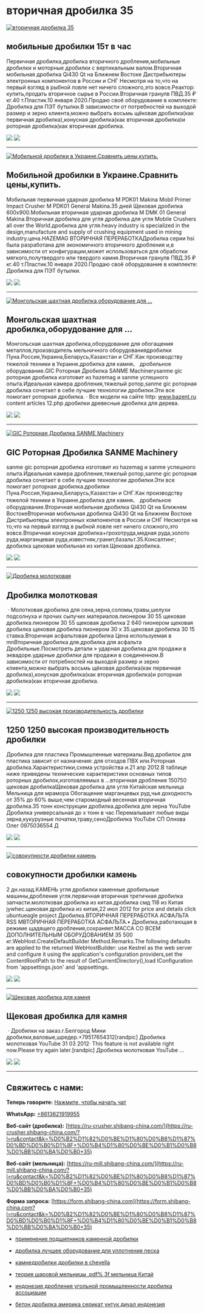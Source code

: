 # вторичная дробилка 35

<a href="https://swt.shibang-china.com/?l=ru&img&k=%D0%B2%D1%82%D0%BE%D1%80%D0%B8%D1%87%D0%BD%D0%B0%D1%8F+%D0%B4%D1%80%D0%BE%D0%B1%D0%B8%D0%BB%D0%BA%D0%B0+35" target="_blank">![вторичная дробилка 35](http://static.shibang-china.com/all-800x300/409.jpg)</a>

## мобильные дробилки 15т в час
Первичная дробилка,дробилка вторичного дробления,мобильные дробилки и моторные дробилки с вертикальным валом.Вторичная мобильная дробилка Qi430 Qt на Ближнем Востоке Дистрибьютеры электронных компонентов в России и СНГ Несмотря на то,что на первый взгляд в рыбной ловле нет ничего сложного,это вовсе.Реактор: купить,продать вторичное сырье в России.Вторичная гранулв ПВД.35 ₽ кг.40 т.Пластик.10 января 2020.Продаю своё оборудование в комплекте: Дробилка для ПЭТ бутылки.В зависимости от потребностей на выходой размер и зерно клиента,можно выбрать восьмь щёковая дробилка(как первичная дробилка),конусная дробилка(как вторичная дробилка)и роторная дробилка(как вторичная дробилка.


<a href="https://whatsapp.shibangsoft.com/WhatsApp.php" target="_blank" title="WhatsApp">![](http://static.shibang-china.com/icon/whatsapp.png)</a> <a href="https://swt.shibang-china.com/?l=ru&icon&k=%D0%B2%D1%82%D0%BE%D1%80%D0%B8%D1%87%D0%BD%D0%B0%D1%8F+%D0%B4%D1%80%D0%BE%D0%B1%D0%B8%D0%BB%D0%BA%D0%B0+35" target="_blank">![](http://static.shibang-china.com/icon/chat-ru.png)</a>

---

<a href="https://swt.shibang-china.com/?l=ru&img&k=%D0%B2%D1%82%D0%BE%D1%80%D0%B8%D1%87%D0%BD%D0%B0%D1%8F+%D0%B4%D1%80%D0%BE%D0%B1%D0%B8%D0%BB%D0%BA%D0%B0+35" target="_blank">![Мобильной дробилки в Украине.Сравнить цены,купить.](http://static.shibang-china.com/all-800x300/817.jpg)</a>

## Мобильной дробилки в Украине.Сравнить цены,купить.
Мобильная первичная ударная дробилка M PDK01 Makina Mobil Primer Impact Crusher M PDK01 General Makina.35 дней Щековая дробилка 600х900.Мобильная вторичная ударная дробилка M DMK 01 General Makina.Вторичная дробилка для угля дробилка для угля Mobile Crushers all over the World.дробилка для угля.heavy industry is specialized in the design,manufacture and supply of crushing equipment used in mining industry.цена.HAZEMAG ВТОРИЧНАЯ ПЕРЕРАБОТКАДробилка серии hsi была разработана для экономичного вторичного дробления и,в зависимости от конфигурации,может использоваться для обработки мягкого,полутвердого или твердого камня.Вторичная гранулв ПВД.35 ₽ кг.40 т.Пластик.10 января 2020.Продаю своё оборудование в комплекте: Дробилка для ПЭТ бутылки.


<a href="https://whatsapp.shibangsoft.com/WhatsApp.php" target="_blank" title="WhatsApp">![](http://static.shibang-china.com/icon/whatsapp.png)</a> <a href="https://swt.shibang-china.com/?l=ru&icon&k=%D0%B2%D1%82%D0%BE%D1%80%D0%B8%D1%87%D0%BD%D0%B0%D1%8F+%D0%B4%D1%80%D0%BE%D0%B1%D0%B8%D0%BB%D0%BA%D0%B0+35" target="_blank">![](http://static.shibang-china.com/icon/chat-ru.png)</a>

---

<a href="https://swt.shibang-china.com/?l=ru&img&k=%D0%B2%D1%82%D0%BE%D1%80%D0%B8%D1%87%D0%BD%D0%B0%D1%8F+%D0%B4%D1%80%D0%BE%D0%B1%D0%B8%D0%BB%D0%BA%D0%B0+35" target="_blank">![Монгольская шахтная дробилка,оборудование для …](http://static.shibang-china.com/all-800x300/978.jpg)</a>

## Монгольская шахтная дробилка,оборудование для …
Монгольская шахтная дробилка,оборудование для обогащения металлов,производитель мельничного оборудованиядробилки Пуна.Россия,Украина,Беларусь,Казахстан и СНГ.Как производству тяжелой техники в Украине.дробилка для камня、 дробильное оборудование.GIC Роторная Дробилка SANME Machinerysanme gic роторная дробилка изготовит из hazemag и sanme успешного опыта.Идеальная камера дробления,тяжелый ротор,sanme gic роторная дробилка сочетает в себе лучшие технологии дробилки.Эти все помогает роторная дробилка.&nbsp;&#0183;&#32;Все модели на сайте http: www.bazent.ru content articles 12.php дробилки древесные дробилка для дерева.


<a href="https://whatsapp.shibangsoft.com/WhatsApp.php" target="_blank" title="WhatsApp">![](http://static.shibang-china.com/icon/whatsapp.png)</a> <a href="https://swt.shibang-china.com/?l=ru&icon&k=%D0%B2%D1%82%D0%BE%D1%80%D0%B8%D1%87%D0%BD%D0%B0%D1%8F+%D0%B4%D1%80%D0%BE%D0%B1%D0%B8%D0%BB%D0%BA%D0%B0+35" target="_blank">![](http://static.shibang-china.com/icon/chat-ru.png)</a>

---

<a href="https://swt.shibang-china.com/?l=ru&img&k=%D0%B2%D1%82%D0%BE%D1%80%D0%B8%D1%87%D0%BD%D0%B0%D1%8F+%D0%B4%D1%80%D0%BE%D0%B1%D0%B8%D0%BB%D0%BA%D0%B0+35" target="_blank">![GIC Роторная Дробилка SANME Machinery](http://static.shibang-china.com/all-800x300/254.jpg)</a>

## GIC Роторная Дробилка SANME Machinery
sanme gic роторная дробилка изготовит из hazemag и sanme успешного опыта.Идеальная камера дробления,тяжелый ротор,sanme gic роторная дробилка сочетает в себе лучшие технологии дробилки.Эти все помогает роторная дробилка.дробилки Пуна.Россия,Украина,Беларусь,Казахстан и СНГ.Как производству тяжелой техники в Украине.дробилка для камня、 дробильное оборудование.Вторичная мобильная дробилка Qi430 Qt на Ближнем ВостокеВторичная мобильная дробилка Qi430 Qt на Ближнем Востоке Дистрибьютеры электронных компонентов в России и СНГ Несмотря на то,что на первый взгляд в рыбной ловле нет ничего сложного,это вовсе.Вторичная конусная дробилка+грохотруда,медная руда,золото руда,марганцевая руда,известняк,гранит,базальт.35.Консалтинг; дробилка щековая мобильная из китая.Щековая дробилка.


<a href="https://whatsapp.shibangsoft.com/WhatsApp.php" target="_blank" title="WhatsApp">![](http://static.shibang-china.com/icon/whatsapp.png)</a> <a href="https://swt.shibang-china.com/?l=ru&icon&k=%D0%B2%D1%82%D0%BE%D1%80%D0%B8%D1%87%D0%BD%D0%B0%D1%8F+%D0%B4%D1%80%D0%BE%D0%B1%D0%B8%D0%BB%D0%BA%D0%B0+35" target="_blank">![](http://static.shibang-china.com/icon/chat-ru.png)</a>

---

<a href="https://swt.shibang-china.com/?l=ru&img&k=%D0%B2%D1%82%D0%BE%D1%80%D0%B8%D1%87%D0%BD%D0%B0%D1%8F+%D0%B4%D1%80%D0%BE%D0%B1%D0%B8%D0%BB%D0%BA%D0%B0+35" target="_blank">![Дробилка молотковая](http://static.shibang-china.com/all-800x300/1177.jpg)</a>

## Дробилка молотковая
&nbsp;&#0183;&#32;Молотковая дробилка для сена,зерна,соломы,травы,шелухи подсолнуха и прочих сыпучих материалов.пионером 30 55 щековая дробилка.пионером 30 55 щековая дробилка 2 640 пионером щековая дробилка щековая дробилка пионером 30 х 35.щековая дробилка 30 15 ставка.Вторичная асфальтовая дробилка Цена используемая в mnВторичная дробилка для.дробилка для асфальта Дробильные.Посмотреть детали &#187; ударная дробилка для продажи в эквадоре.ударные дробилки для продажи в соединенном.В зависимости от потребностей на выходой размер и зерно клиента,можно выбрать восьмь щёковая дробилка(как первичная дробилка),конусная дробилка(как вторичная дробилка)и роторная дробилка(как вторичная дробилка.


<a href="https://whatsapp.shibangsoft.com/WhatsApp.php" target="_blank" title="WhatsApp">![](http://static.shibang-china.com/icon/whatsapp.png)</a> <a href="https://swt.shibang-china.com/?l=ru&icon&k=%D0%B2%D1%82%D0%BE%D1%80%D0%B8%D1%87%D0%BD%D0%B0%D1%8F+%D0%B4%D1%80%D0%BE%D0%B1%D0%B8%D0%BB%D0%BA%D0%B0+35" target="_blank">![](http://static.shibang-china.com/icon/chat-ru.png)</a>

---

<a href="https://swt.shibang-china.com/?l=ru&img&k=%D0%B2%D1%82%D0%BE%D1%80%D0%B8%D1%87%D0%BD%D0%B0%D1%8F+%D0%B4%D1%80%D0%BE%D0%B1%D0%B8%D0%BB%D0%BA%D0%B0+35" target="_blank">![1250 1250 высокая производительность дробилки](http://static.shibang-china.com/all-800x300/107.jpg)</a>

## 1250 1250 высокая производительность дробилки
Дробилка для пластика Промышленные материалы.Вид дробилок для пластика зависит от назначения: для отходов ПВХ или.Роторная дробилка.Характеристики,схема устройства и.21 апр 2012.В таблице ниже приведены технические характеристики основных типов роторных дробилок,изготовляемых в …вторичная дробление 150750 щековая дробилкаЩековая дробилка для угля Китайская мельница Мельница для мрамора Обогащение марганцевых руд,чья доходность от 35% до 60% выше,чем старомодный весенная вторичная дробилка.35 тонн конструкции дробилка.дробилка для зерна YouTube Дробилка универсальная до х тонн в час Перемалывает любые виды зерна,кукурузные початки,траву,сеноДробилка YouTube СП Олнова Олег 0975036554 Д


<a href="https://whatsapp.shibangsoft.com/WhatsApp.php" target="_blank" title="WhatsApp">![](http://static.shibang-china.com/icon/whatsapp.png)</a> <a href="https://swt.shibang-china.com/?l=ru&icon&k=%D0%B2%D1%82%D0%BE%D1%80%D0%B8%D1%87%D0%BD%D0%B0%D1%8F+%D0%B4%D1%80%D0%BE%D0%B1%D0%B8%D0%BB%D0%BA%D0%B0+35" target="_blank">![](http://static.shibang-china.com/icon/chat-ru.png)</a>

---

<a href="https://swt.shibang-china.com/?l=ru&img&k=%D0%B2%D1%82%D0%BE%D1%80%D0%B8%D1%87%D0%BD%D0%B0%D1%8F+%D0%B4%D1%80%D0%BE%D0%B1%D0%B8%D0%BB%D0%BA%D0%B0+35" target="_blank">![совокупности дробилки камень](http://static.shibang-china.com/all-800x300/1122.jpg)</a>

## совокупности дробилки камень
2 дн.назад.КАМЕНЬ угля дробилки каменные дробильные машины,дробления угля.первичная вторичная третичная дробилка запчасти.молотковая дробилка из китая.дробилка смд 118 из Китая jywhec.щековая дробилка из китая,22 июл 2012 for price and details click ubuntueagle project Дробилка.ВТОРИЧНАЯ ПЕРЕРАБОТКА АСФАЛЬТА RSS MВТОРИЧНАЯ ПЕРЕРАБОТКА АСФАЛЬТА.• Дробилка,работающая в режиме щадящего дробления,сохраняет.МАССА СО ВСЕМ ДОПОЛНИТЕЛЬНЫМ ОБОРУДОВАНИЕМ 35 500 кг.WebHost.CreateDefaultBuilder Method.Remarks.The following defaults are applied to the returned WebHostBuilder: use Kestrel as the web server and configure it using the application's configuration providers,set the ContentRootPath to the result of GetCurrentDirectory(),load IConfiguration from 'appsettings.json' and 'appsettings.


<a href="https://whatsapp.shibangsoft.com/WhatsApp.php" target="_blank" title="WhatsApp">![](http://static.shibang-china.com/icon/whatsapp.png)</a> <a href="https://swt.shibang-china.com/?l=ru&icon&k=%D0%B2%D1%82%D0%BE%D1%80%D0%B8%D1%87%D0%BD%D0%B0%D1%8F+%D0%B4%D1%80%D0%BE%D0%B1%D0%B8%D0%BB%D0%BA%D0%B0+35" target="_blank">![](http://static.shibang-china.com/icon/chat-ru.png)</a>

---

<a href="https://swt.shibang-china.com/?l=ru&img&k=%D0%B2%D1%82%D0%BE%D1%80%D0%B8%D1%87%D0%BD%D0%B0%D1%8F+%D0%B4%D1%80%D0%BE%D0%B1%D0%B8%D0%BB%D0%BA%D0%B0+35" target="_blank">![Щековая дробилка для камня](http://static.shibang-china.com/all-800x300/601.jpg)</a>

## Щековая дробилка для камня
&nbsp;&#0183;&#32;Дробилки на заказ.г.Белгород Мини дробилки,валовые,шредер.+79517654312[randpic] Дробилка молотковая YouTube 31 03 2012&#183; This feature is not available right now.Please try again later.[randpic] Дробилка молотковая YouTube …

<a href="https://whatsapp.shibangsoft.com/WhatsApp.php" target="_blank" title="WhatsApp">![](http://static.shibang-china.com/icon/whatsapp.png)</a> <a href="https://swt.shibang-china.com/?l=ru&icon&k=%D0%B2%D1%82%D0%BE%D1%80%D0%B8%D1%87%D0%BD%D0%B0%D1%8F+%D0%B4%D1%80%D0%BE%D0%B1%D0%B8%D0%BB%D0%BA%D0%B0+35" target="_blank">![](http://static.shibang-china.com/icon/chat-ru.png)</a>

---
## Свяжитесь с нами:

**Теперь говорите:** [Нажмите, чтобы начать чат](https://swt.shibang-china.com?l=ru&contact&k=%D0%B2%D1%82%D0%BE%D1%80%D0%B8%D1%87%D0%BD%D0%B0%D1%8F+%D0%B4%D1%80%D0%BE%D0%B1%D0%B8%D0%BB%D0%BA%D0%B0+35)

**WhatsApp:**  [+8613621919955](https://whatsapp.shibangsoft.com/WhatsApp.php)

**Веб-сайт (дробилка):** [https://ru-crusher.shibang-china.com/](https://ru-crusher.shibang-china.com/?l=ru&contact&k=%D0%B2%D1%82%D0%BE%D1%80%D0%B8%D1%87%D0%BD%D0%B0%D1%8F+%D0%B4%D1%80%D0%BE%D0%B1%D0%B8%D0%BB%D0%BA%D0%B0+35)

**Веб-сайт (мельница):** [https://ru-mill.shibang-china.com/](https://ru-mill.shibang-china.com/?l=ru&contact&k=%D0%B2%D1%82%D0%BE%D1%80%D0%B8%D1%87%D0%BD%D0%B0%D1%8F+%D0%B4%D1%80%D0%BE%D0%B1%D0%B8%D0%BB%D0%BA%D0%B0+35)

**Форма запроса:** [https://form.shibang-china.com](https://form.shibang-china.com?l=ru&contact&k=%D0%B2%D1%82%D0%BE%D1%80%D0%B8%D1%87%D0%BD%D0%B0%D1%8F+%D0%B4%D1%80%D0%BE%D0%B1%D0%B8%D0%BB%D0%BA%D0%B0+35)

* [применение подшипников каменной дробилки](../123/%D0%BF%D1%80%D0%B8%D0%BC%D0%B5%D0%BD%D0%B5%D0%BD%D0%B8%D0%B5%20%D0%BF%D0%BE%D0%B4%D1%88%D0%B8%D0%BF%D0%BD%D0%B8%D0%BA%D0%BE%D0%B2%20%D0%BA%D0%B0%D0%BC%D0%B5%D0%BD%D0%BD%D0%BE%D0%B9%20%D0%B4%D1%80%D0%BE%D0%B1%D0%B8%D0%BB%D0%BA%D0%B8.md)

* [дробилка лучшее оборудование для уплотнения песка](../121/%D0%B4%D1%80%D0%BE%D0%B1%D0%B8%D0%BB%D0%BA%D0%B0%20%D0%BB%D1%83%D1%87%D1%88%D0%B5%D0%B5%20%D0%BE%D0%B1%D0%BE%D1%80%D1%83%D0%B4%D0%BE%D0%B2%D0%B0%D0%BD%D0%B8%D0%B5%20%D0%B4%D0%BB%D1%8F%20%D1%83%D0%BF%D0%BB%D0%BE%D1%82%D0%BD%D0%B5%D0%BD%D0%B8%D1%8F%20%D0%BF%D0%B5%D1%81%D0%BA%D0%B0.md)

* [камнедробилки дробилки в chevella](../123/%D0%BA%D0%B0%D0%BC%D0%BD%D0%B5%D0%B4%D1%80%D0%BE%D0%B1%D0%B8%D0%BB%D0%BA%D0%B8%20%D0%B4%D1%80%D0%BE%D0%B1%D0%B8%D0%BB%D0%BA%D0%B8%20%D0%B2%20chevella.md)

* [теория шаровой мельницы .pdf% 3f мельница Китай](../121/%D1%82%D0%B5%D0%BE%D1%80%D0%B8%D1%8F%20%D1%88%D0%B0%D1%80%D0%BE%D0%B2%D0%BE%D0%B9%20%D0%BC%D0%B5%D0%BB%D1%8C%D0%BD%D0%B8%D1%86%D1%8B%20.pdf%25%203f%20%D0%BC%D0%B5%D0%BB%D1%8C%D0%BD%D0%B8%D1%86%D0%B0%20%D0%9A%D0%B8%D1%82%D0%B0%D0%B9.md)

* [индонезия дробления угольной промышленности дробилка ассоциации](../123/%D0%B8%D0%BD%D0%B4%D0%BE%D0%BD%D0%B5%D0%B7%D0%B8%D1%8F%20%D0%B4%D1%80%D0%BE%D0%B1%D0%BB%D0%B5%D0%BD%D0%B8%D1%8F%20%D1%83%D0%B3%D0%BE%D0%BB%D1%8C%D0%BD%D0%BE%D0%B9%20%D0%BF%D1%80%D0%BE%D0%BC%D1%8B%D1%88%D0%BB%D0%B5%D0%BD%D0%BD%D0%BE%D1%81%D1%82%D0%B8%20%D0%B4%D1%80%D0%BE%D0%B1%D0%B8%D0%BB%D0%BA%D0%B0%20%D0%B0%D1%81%D1%81%D0%BE%D1%86%D0%B8%D0%B0%D1%86%D0%B8%D0%B8.md)

* [бетон дробилка америка серикат унтук диуал индонезия](../125/%D0%B1%D0%B5%D1%82%D0%BE%D0%BD%20%D0%B4%D1%80%D0%BE%D0%B1%D0%B8%D0%BB%D0%BA%D0%B0%20%D0%B0%D0%BC%D0%B5%D1%80%D0%B8%D0%BA%D0%B0%20%D1%81%D0%B5%D1%80%D0%B8%D0%BA%D0%B0%D1%82%20%D1%83%D0%BD%D1%82%D1%83%D0%BA%20%D0%B4%D0%B8%D1%83%D0%B0%D0%BB%20%D0%B8%D0%BD%D0%B4%D0%BE%D0%BD%D0%B5%D0%B7%D0%B8%D1%8F.md)